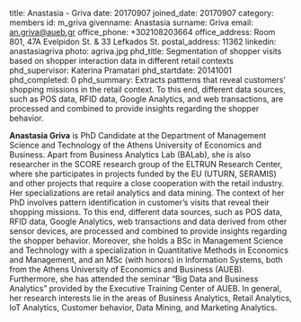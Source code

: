 title: Anastasia - Griva
date: 20170907
joined_date: 20170907
category: members
id: m_griva
givenname: Anastasia
surname: Griva
email: an.griva@aueb.gr
office_phone: +302108203664
office_address: Room 801, 47A Evelpidon St. & 33 Lefkados St.
postal_address: 11362
linkedin: anastasiagriva
photo: agriva.jpg
phd_title: Segmentation of shopper visits based on shopper interaction data in different retail contexts
phd_supervisor: Katerina Pramatari
phd_startdate: 20141001
phd_completed: 0
phd_summary: Extracts pattterns that reveal customers' shopping missions in the retail context. To this end, different data sources, such as POS data, RFID data, Google Analytics, and web transactions, are processed and combined to provide insights regarding the shopper behavior.

**Anastasia Griva** is PhD Candidate at the Department of Management Science and Technology of the Athens University of Economics and Business. Apart from Business Analytics Lab (BALab), she is also researcher in the SCORE research group of the ELTRUN Research Center, where she participates in projects funded by the EU (UTURN, SERAMIS) and other projects that require a close cooperation with the retail industry. Her specializations are retail analytics and data mining. The context of her PhD involves pattern identification in customer’s visits that reveal their shopping missions. To this end, different data sources, such as POS data, RFID data, Google Analytics, web transactions and data derived from other sensor devices, are processed and combined to provide insights regarding the shopper behavior. Moreover, she holds a BSc in Management Science and Technology with a specialization in Quantitative Methods in Economics and Management, and an MSc (with honors) in Information Systems, both from the Athens University of Economics and Business (AUEB). Furthermore, she has attended the seminar “Big Data and Business Analytics” provided by the Executive Training Center of AUEB. In general, her research interests lie in the areas of Business Analytics, Retail Analytics, IoT Analytics, Customer behavior, Data Mining, and Marketing Analytics.
